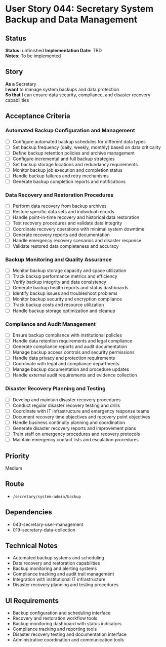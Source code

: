# User Story 044: Secretary System Backup and Data Management

## Status
**Status:** unfinished
**Implementation Date:** TBD  
**Notes:** To be implemented

## Story
**As a** Secretary  
**I want** to manage system backups and data protection  
**So that** I can ensure data security, compliance, and disaster recovery capabilities

## Acceptance Criteria

### Automated Backup Configuration and Management
- [ ] Configure automated backup schedules for different data types
- [ ] Set backup frequency (daily, weekly, monthly) based on data criticality
- [ ] Define backup retention policies and archive management
- [ ] Configure incremental and full backup strategies
- [ ] Set backup storage locations and redundancy requirements
- [ ] Monitor backup job execution and completion status
- [ ] Handle backup failures and retry mechanisms
- [ ] Generate backup completion reports and notifications

### Data Recovery and Restoration Procedures
- [ ] Perform data recovery from backup archives
- [ ] Restore specific data sets and individual records
- [ ] Handle point-in-time recovery and historical data restoration
- [ ] Test recovery procedures and validate data integrity
- [ ] Coordinate recovery operations with minimal system downtime
- [ ] Generate recovery reports and documentation
- [ ] Handle emergency recovery scenarios and disaster response
- [ ] Validate restored data completeness and accuracy

### Backup Monitoring and Quality Assurance
- [ ] Monitor backup storage capacity and space utilization
- [ ] Track backup performance metrics and efficiency
- [ ] Verify backup integrity and data consistency
- [ ] Generate backup health reports and status dashboards
- [ ] Identify backup issues and troubleshoot problems
- [ ] Monitor backup security and encryption compliance
- [ ] Track backup costs and resource utilization
- [ ] Handle backup storage optimization and cleanup

### Compliance and Audit Management
- [ ] Ensure backup compliance with institutional policies
- [ ] Handle data retention requirements and legal compliance
- [ ] Generate compliance reports and audit documentation
- [ ] Manage backup access controls and security permissions
- [ ] Handle data privacy and protection requirements
- [ ] Coordinate with legal and compliance departments
- [ ] Manage backup documentation and procedure updates
- [ ] Handle external audit requirements and evidence collection

### Disaster Recovery Planning and Testing
- [ ] Develop and maintain disaster recovery procedures
- [ ] Conduct regular disaster recovery testing and drills
- [ ] Coordinate with IT infrastructure and emergency response teams
- [ ] Document recovery time objectives and recovery point objectives
- [ ] Handle business continuity planning and coordination
- [ ] Generate disaster recovery reports and improvement plans
- [ ] Train staff on emergency procedures and recovery protocols
- [ ] Maintain emergency contact lists and escalation procedures

## Priority
Medium

## Route
- `/secretary/system-admin/backup`

## Dependencies
- 043-secretary-user-management
- 019-secretary-data-collection

## Technical Notes
- Automated backup systems and scheduling
- Data recovery and restoration capabilities
- Backup monitoring and alerting systems
- Compliance tracking and audit trail management
- Integration with institutional IT infrastructure
- Disaster recovery planning and testing procedures

## UI Requirements
- Backup configuration and scheduling interface
- Recovery and restoration workflow tools
- Backup monitoring dashboard with status indicators
- Compliance tracking and reporting tools
- Disaster recovery testing and documentation interface
- Administrative coordination and communication tools
